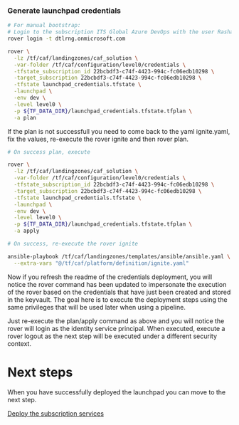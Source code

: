 
### Generate launchpad credentials

```bash
# For manual bootstrap:
# Login to the subscription ITS Global Azure DevOps with the user Rashabihari@dtlrng.onmicrosoft.com
rover login -t dtlrng.onmicrosoft.com

rover \
  -lz /tf/caf/landingzones/caf_solution \
  -var-folder /tf/caf/configuration/level0/credentials \
  -tfstate_subscription_id 22bcbdf3-c74f-4423-994c-fc06edb10298 \
  -target_subscription 22bcbdf3-c74f-4423-994c-fc06edb10298 \
  -tfstate launchpad_credentials.tfstate \
  -launchpad \
  -env dev \
  -level level0 \
  -p ${TF_DATA_DIR}/launchpad_credentials.tfstate.tfplan \
  -a plan

```

If the plan is not successfull you need to come back to the yaml ignite.yaml, fix the values, re-execute the rover ignite and then rover plan.


```bash
# On success plan, execute

rover \
  -lz /tf/caf/landingzones/caf_solution \
  -var-folder /tf/caf/configuration/level0/credentials \
  -tfstate_subscription_id 22bcbdf3-c74f-4423-994c-fc06edb10298 \
  -target_subscription 22bcbdf3-c74f-4423-994c-fc06edb10298 \
  -tfstate launchpad_credentials.tfstate \
  -launchpad \
  -env dev \
  -level level0 \
  -p ${TF_DATA_DIR}/launchpad_credentials.tfstate.tfplan \
  -a apply

```

```bash
# On success, re-execute the rover ignite

ansible-playbook /tf/caf/landingzones/templates/ansible/ansible.yaml \
  --extra-vars "@/tf/caf/platform/definition/ignite.yaml"

```

Now if you refresh the readme of the credentials deployment, you will notice the rover command has been updated to impersonate the execution of the rover based on the credentials that have just been created and stored in the keyvault. The goal here is to execute the deployment steps using the same privileges that will be used later when using a pipeline.

Just re-execute the plan/apply command as above and you will notice the rover will login as the identity service principal. When executed, execute a rover logout as the next step will be executed under a different security context.

# Next steps

When you have successfully deployed the launchpad you can  move to the next step.

 [Deploy the subscription services](../../level1/subscriptions/readme.md)
